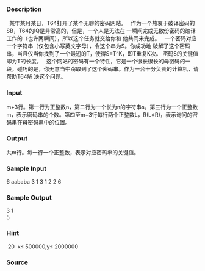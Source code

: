 
### Description
  某年某月某日，T64打开了某个无聊的密码网站。
  作为一个热衷于破译密码的SB，T64的IQ是非常高的，但是，一个人是无法在
一瞬间完成无数份密码的破译工作的（也许两瞬间），所以这个任务就交给你和
他共同来完成。
  一个密码对应一个字符串（仅包含小写英文字母），令这个串为S。你成功地
破解了这个密码串，当且仅当你找到了一个最短的T，使得S=T^K，即T重复K次。
密码S的关键值即为T的长度。
  这个网站的密码有一个特性，它是一个很长很长的母密码的一段，碰巧的是，你无意当中窃取到了这个密码串。作为一台十分负责的计算机，请帮助T64解
决这个问题。
### Input
m+3行。第一行为正整数n，第二行为一个长为n的字符串s。第三行为一个正整数m，表示密码串的个数。第四至m+3行每行两个正整数L，R(L≤R)，表示询问的密码串在母密码串中的位置。

### Output
共m行。每一行一个正整数，表示对应密码串的关键值。


### Sample Input
6
aababa
3
1  3
1  2
2  6

### Sample Output
3
1   
5


### Hint
 20  x≤ 500000,y≤ 2000000  

### Source
